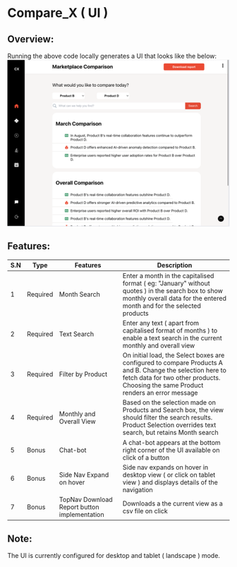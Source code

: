 # Compare_X ( UI )

## Overview:
Running the above code locally generates a UI that looks like the below:
![alt text](./CompareX_UI.png)

## Features:

| S.N | Type | Features | Description |
| ---- | ---- | ---- | ---- |
| 1 | Required | Month Search | Enter a month in the capitalised format ( eg: "January" without quotes ) in the search box to show monthly overall data for the entered month and for the selected products | 
| 2 | Required | Text Search | Enter any text ( apart from capitalised format of months ) to enable a text search in the current monthly and overall view |
| 3 | Required | Filter by Product | On initial load, the Select boxes are configured to compare Products A and B. Change the selection here to fetch data for two other products. Choosing the same Product renders an error message |
| 4 | Required | Monthly and Overall View | Based on the selection made on Products and Search box, the view should filter the search results. Product Selection overrides text search, but retains Month search |
| 5 | Bonus | Chat-bot | A chat-bot appears at the bottom right corner of the UI available on click of a button |
| 6 | Bonus | Side Nav Expand on hover | Side nav expands on hover in desktop view ( or click on tablet view ) and displays details of the navigation |
| 7 | Bonus | TopNav Download Report button implementation | Downloads a the current view as a csv file on click |

## Note:
The UI is currently configured for desktop and tablet ( landscape ) mode.